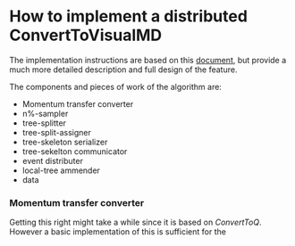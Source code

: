 # How to implement a distributed ConvertToVisualMD

The implementation instructions are based on this [document](../distributed_data_structures/simon_split.md), but provide a
much more detailed description and full design of the feature.


The components and pieces of work of the algorithm are:
* Momentum transfer converter
* n%-sampler
* tree-splitter
* tree-split-assigner
* tree-skeleton serializer
* tree-sekelton communicator
* event distributer
* local-tree ammender
* data

### Momentum transfer converter

Getting this right might take a while since it is based on *ConvertToQ*. However
a basic implementation of this is sufficient for the
